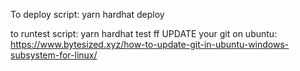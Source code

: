 To deploy script:
yarn hardhat deploy

to runtest script:
yarn hardhat test
ff
UPDATE your git on ubuntu:
https://www.bytesized.xyz/how-to-update-git-in-ubuntu-windows-subsystem-for-linux/

